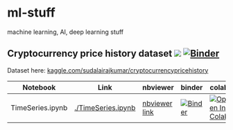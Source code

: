 # ml-stuff
machine learning, AI, deep learning stuff

## Cryptocurrency price history dataset ![](http://progressed.io/bar/5) [![Binder](https://mybinder.org/badge_logo.svg)](https://mybinder.org/v2/gh/xR86/ml-stuff/master?filepath=kaggle/cryptocurrency_price_history)

Dataset here: [kaggle.com/sudalairajkumar/cryptocurrencypricehistory](https://www.kaggle.com/sudalairajkumar/cryptocurrencypricehistory/data)

|    Notebook            |         Link                     |    nbviewer    | binder | colab |
| ---------------------  | -------------------------------- | -------------- | ------ | ----- |
| TimeSeries.ipynb | [./TimeSeries.ipynb](https://github.com/xR86/ml-stuff/blob/master/kaggle/cryptocurrency_price_history/TimeSeries.ipynb)  |  [nbviewer link](https://nbviewer.jupyter.org/github/xR86/ml-stuff/blob/master/kaggle/cryptocurrency_price_history/TimeSeries.ipynb)  | [![Binder](https://mybinder.org/badge_logo.svg)](https://mybinder.org/v2/gh/xR86/ml-stuff/master?filepath=kaggle/cryptocurrency_price_history/TimeSeries.ipynb) | [![Open In Colab](https://colab.research.google.com/assets/colab-badge.svg)](https://colab.research.google.com/github/xR86/ml-stuff/blob/master/kaggle/cryptocurrency_price_history/TimeSeries.ipynb) |
